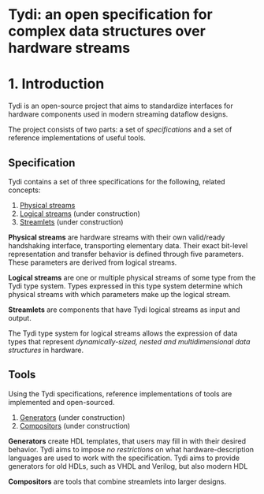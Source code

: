 # Tydi: an open specification for complex data structures over hardware streams

# 1. Introduction

Tydi is an open-source project that aims to standardize interfaces for 
hardware components used in modern streaming dataflow designs.

The project consists of two parts: a set of *specifications* and a set of 
reference implementations of useful tools.

## Specification

Tydi contains a set of three specifications for the following, related 
concepts:

1. [Physical streams](./specification/physical.md)
2. [Logical streams](./specification/logical.md) (under construction)
3. [Streamlets](./specification/streamlet.md) (under construction)

**Physical streams** are hardware streams with their own valid/ready 
handshaking interface, transporting elementary data. Their exact bit-level 
representation and transfer behavior is defined through five parameters. 
These parameters are derived from logical streams.

**Logical streams** are one or multiple physical streams of some type from 
the Tydi type system. Types expressed in this type system determine which 
physical streams with which parameters make up the logical stream.

**Streamlets** are components that have Tydi logical streams as input and 
output.

The Tydi type system for logical streams allows the expression of data types 
that represent *dynamically-sized, nested and multidimensional data 
structures* in hardware.

## Tools

Using the Tydi specifications, reference implementations of tools are 
implemented and open-sourced.

1. [Generators](./tools/generators.md) (under construction)
2. [Compositors](./tools/compositors.md) (under construction)

**Generators** create HDL templates, that users may fill in with their 
desired behavior. Tydi aims to impose *no restrictions* on what 
hardware-description languages are used to work with the specification.
Tydi aims to provide generators for old HDLs, such as VHDL and Verilog, 
but also modern HDL

**Compositors** are tools that combine streamlets into larger designs.
